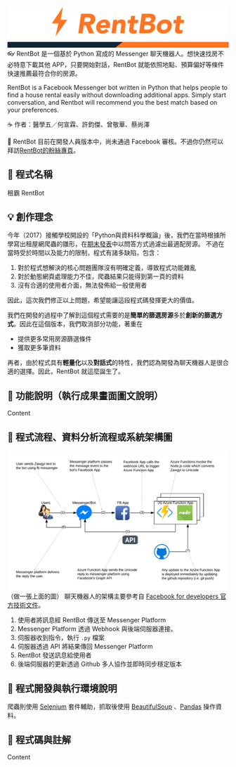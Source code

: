[![RentBotBanner](img/logo-RentBot.svg)](https://facebook.com/ask.rentbot/)
![RentBot_pattern](img/RentBot_pattern.png)
👓 RentBot 是一個基於 Python 寫成的 Messenger 聊天機器人。想快速找房不必特意下載其他 APP，只要開始對話，RentBot 就能依照地點、預算偏好等條件快速推薦最符合你的房源。

RentBot is a Facebook Messenger bot written in Python that helps people to find a house rental easily without downloading additional apps. Simply start conversation, and Rentbot will recommend you the best match based on your preferences.

☕️ 作者：醫學五／何宣霖、許鈞傑、曾敬華、蔡尚澤

👾 RentBot 目前在開發人員版本中，尚未通過 Facebook 審核。不過你仍然可以拜訪[RentBot的粉絲專頁](https://facebook.com/ask.rentbot/)。

## 🚀 程式名稱
租霸 RentBot
## 💡 創作理念
今年（2017）接觸學校開設的「Python與資料科學概論」後，我們在當時根據所學寫出租屋網爬蟲的雛形，在[期末發表](https://github.com/dizzybaron/TMUrealEstate)中以問答方式過濾出最適配房源。
不過在當時受於時間以及能力的限制，程式有諸多缺陷，包含：
1. 對於程式想解決的核心問題團隊沒有明確定義，導致程式功能雜亂
2. 對於動態網頁處理能力不佳，爬蟲結果只能得到第一頁的資料
3. 沒有合適的使用者介面，無法發佈給一般使用者

因此，這次我們修正以上問題，希望能讓這段程式碼發揮更大的價值。

我們在開發的過程中了解到這個程式需要的是**簡單的篩選房源**多於**創新的篩選方式**。因此在這個版本，我們取消部分功能，著重在
* 提供更多常用房源篩選條件
* 獲取更多筆資料

再者，由於程式具有**輕量化**以及**對話式**的特性，我們認為開發為聊天機器人是很合適的選擇。因此，RentBot 就這麼誕生了。


## 🤖 功能說明（執行成果畫面圖文說明）
Content
## 🚦 程式流程、資料分析流程或系統架構圖
![MessengerBotArchitecture](img/struc.PNG)
（做一張上面的圖）
聊天機器人的架構主要參考自 [Facebook for developers 官方技術文件](https://developers.facebook.com/products/messenger/overview/)。
1. 使用者將訊息經 RentBot 傳送至 Messenger Platform
2. Messenger Platform 透過 Webhook 與後端伺服器連接。
3. 伺服器收到指令，執行 `.py` 檔案
4. 伺服器透過 API 將結果傳回 Messenger Platform
5. RentBot 發送訊息給使用者
6. 後端伺服器的更新透過 Github 多人協作並即時同步穩定版本



## 🎯 程式開發與執行環境說明
爬蟲則使用 [Selenium](http://www.seleniumhq.org) 套件輔助，抓取後使用 [BeautifulSoup](https://www.crummy.com/software/BeautifulSoup/bs4/doc/) 、[Pandas](https://pandas.pydata.org) 操作資料。

## 📝 程式碼與註解
Content

